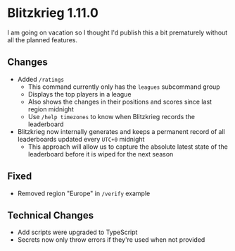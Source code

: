 # Blitzkrieg 1.11.0

I am going on vacation so I thought I'd publish this a bit prematurely without all the planned features.

## Changes

- Added `/ratings`
  - This command currently only has the `leagues` subcommand group
  - Displays the top players in a league
  - Also shows the changes in their positions and scores since last region midnight
  - Use `/help timezones` to know when Blitzkrieg records the leaderboard
- Blitzkrieg now internally generates and keeps a permanent record of all leaderboards updated every `UTC+0` midnight
  - This approach will allow us to capture the absolute latest state of the leaderboard before it is wiped for the next season

## Fixed

- Removed region "Europe" in `/verify` example

## Technical Changes

- Add scripts were upgraded to TypeScript
- Secrets now only throw errors if they're used when not provided
